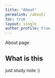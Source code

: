 ```yaml
---
title: "About"
permalink: /about/
toc: true
layout: single
author_profile: true
---
```


About page


## What is this
just study note :)